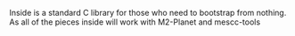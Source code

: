 Inside is a standard C library for those who need to bootstrap from nothing.
As all of the pieces inside will work with M2-Planet and mescc-tools